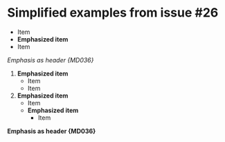 # Simplified examples from issue #26

* Item
* **Emphasized item**
* Item

_Emphasis as header {MD036}_

1. **Emphasized item**
   * Item
   * Item
1. **Emphasized item**
   * Item
   * **Emphasized item**
     * Item

**Emphasis as header {MD036}**

